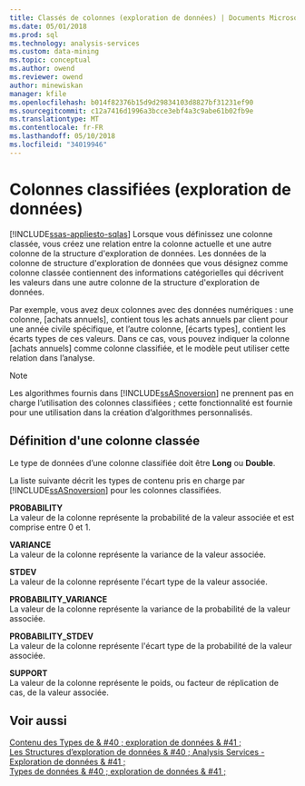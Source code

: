 ```yaml
---
title: Classés de colonnes (exploration de données) | Documents Microsoft
ms.date: 05/01/2018
ms.prod: sql
ms.technology: analysis-services
ms.custom: data-mining
ms.topic: conceptual
ms.author: owend
ms.reviewer: owend
author: minewiskan
manager: kfile
ms.openlocfilehash: b014f82376b15d9d29834103d8827bf31231ef90
ms.sourcegitcommit: c12a7416d1996a3bcce3ebf4a3c9abe61b02fb9e
ms.translationtype: MT
ms.contentlocale: fr-FR
ms.lasthandoff: 05/10/2018
ms.locfileid: "34019946"
---
```

# <a name="classified-columns-data-mining"></a>Colonnes classifiées (exploration de données)
[!INCLUDE[ssas-appliesto-sqlas](../../includes/ssas-appliesto-sqlas.md)]
  Lorsque vous définissez une colonne classée, vous créez une relation entre la colonne actuelle et une autre colonne de la structure d'exploration de données. Les données de la colonne de structure d'exploration de données que vous désignez comme colonne classée contiennent des informations catégorielles qui décrivent les valeurs dans une autre colonne de la structure d'exploration de données.  
  
 Par exemple, vous avez deux colonnes avec des données numériques : une colonne, [achats annuels], contient tous les achats annuels par client pour une année civile spécifique, et l’autre colonne, [écarts types], contient les écarts types de ces valeurs. Dans ce cas, vous pouvez indiquer la colonne [achats annuels] comme colonne classifiée, et le modèle peut utiliser cette relation dans l’analyse.  
  
> [!NOTE]  
>  Les algorithmes fournis dans [!INCLUDE[ssASnoversion](../../includes/ssasnoversion-md.md)] ne prennent pas en charge l’utilisation des colonnes classifiées ; cette fonctionnalité est fournie pour une utilisation dans la création d’algorithmes personnalisés.  
  
## <a name="defining-a-classified-column"></a>Définition d'une colonne classée  
 Le type de données d’une colonne classifiée doit être **Long** ou **Double**.  
  
 La liste suivante décrit les types de contenu pris en charge par [!INCLUDE[ssASnoversion](../../includes/ssasnoversion-md.md)] pour les colonnes classifiées.  
  
 **PROBABILITY**  
 La valeur de la colonne représente la probabilité de la valeur associée et est comprise entre 0 et 1.  
  
 **VARIANCE**  
 La valeur de la colonne représente la variance de la valeur associée.  
  
 **STDEV**  
 La valeur de la colonne représente l'écart type de la valeur associée.  
  
 **PROBABILITY_VARIANCE**  
 La valeur de la colonne représente la variance de la probabilité de la valeur associée.  
  
 **PROBABILITY_STDEV**  
 La valeur de la colonne représente l'écart type de la probabilité de la valeur associée.  
  
 **SUPPORT**  
 La valeur de la colonne représente le poids, ou facteur de réplication de cas, de la valeur associée.  
  
## <a name="see-also"></a>Voir aussi  
 [Contenu des Types de & #40 ; exploration de données & #41 ;](../../analysis-services/data-mining/content-types-data-mining.md)   
 [Les Structures d’exploration de données & #40 ; Analysis Services - Exploration de données & #41 ;](../../analysis-services/data-mining/mining-structures-analysis-services-data-mining.md)   
 [Types de données & #40 ; exploration de données & #41 ;](../../analysis-services/data-mining/data-types-data-mining.md)  
  
  
